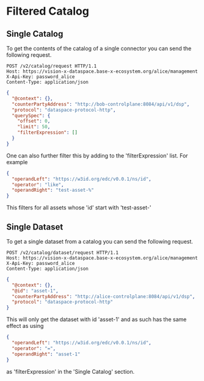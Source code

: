 # Filtered Catalog

## Single Catalog

To get the contents of the catalog of a single connector you can send the following request.

```http
POST /v2/catalog/request HTTP/1.1
Host: https://vision-x-dataspace.base-x-ecosystem.org/alice/management
X-Api-Key: password_alice
Content-Type: application/json
```

```json
{
  "@context": {},
  "counterPartyAddress": "http://bob-controlplane:8084/api/v1/dsp",
  "protocol": "dataspace-protocol-http",
  "querySpec": {
    "offset": 0,
    "limit": 50,
    "filterExpression": []
  }
}
```

One can also further filter this by adding to the 'filterExpression' list. For example
```json
{
  "operandLeft": "https://w3id.org/edc/v0.0.1/ns/id",
  "operator": "like",
  "operandRight": "test-asset-%"
}
```
This filters for all assets whose 'id' start with 'test-asset-'

## Single Dataset

To get a single dataset from a catalog you can send the following request.

```http
POST /v2/catalog/dataset/request HTTP/1.1
Host: https://vision-x-dataspace.base-x-ecosystem.org/alice/management
X-Api-Key: password_alice
Content-Type: application/json
```

```json
{
  "@context": {},
  "@id": "asset-1",
  "counterPartyAddress": "http://alice-controlplane:8084/api/v1/dsp",
  "protocol": "dataspace-protocol-http"
}
```

This will only get the dataset with id 'asset-1' and as such has the same effect as using
```json
{
  "operandLeft": "https://w3id.org/edc/v0.0.1/ns/id",
  "operator": "=",
  "operandRight": "asset-1"
}
```
as 'filterExpression' in the 'Single Catalog' section.
